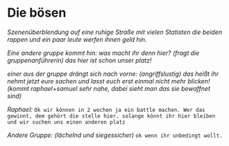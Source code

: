 # Die bösen


*Szenenüberblendung auf eine ruhige Straße mit vielen Statisten die beiden rappen und ein paar leute werfen ihnen geld hin.*





*Eine andere gruppe kommt hin: was macht ihr denn hier? (fragt die gruppenanführerin) das hier ist schon unser platz!*

*einer aus der gruppe drängt sich nach vorne: (angriffslustig) das heißt ihr nehmt jetzt eure sachen und lasst euch erst einmal nicht mehr blicken! (kommt raphael+samuel sehr nahe, dabei sieht man das sie bewaffnet sind)*



*Raphael:* `Ok wir können in 2 wochen ja ein battle machen. Wer das gewinnt, dem gehört die stelle hier. solange könnt ihr hier bleiben und wir suchen uns einen anderen platz`

*Andere Gruppe: (lächelnd und siegessicher)* `ok wenn ihr unbedingt wollt.`
